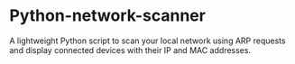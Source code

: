 # Python-network-scanner
A lightweight Python script to scan your local network using ARP requests and display connected devices with their IP and MAC addresses.
